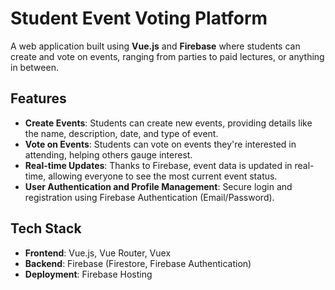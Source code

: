 # Student Event Voting Platform

A web application built using **Vue.js** and **Firebase** where students can create and vote on events, ranging from parties to paid lectures, or anything in between.

## Features

- **Create Events**: Students can create new events, providing details like the name, description, date, and type of event.
- **Vote on Events**: Students can vote on events they're interested in attending, helping others gauge interest.
- **Real-time Updates**: Thanks to Firebase, event data is updated in real-time, allowing everyone to see the most current event status.
- **User Authentication and Profile Management**: Secure login and registration using Firebase Authentication (Email/Password).

## Tech Stack

- **Frontend**: Vue.js, Vue Router, Vuex
- **Backend**: Firebase (Firestore, Firebase Authentication)
- **Deployment**: Firebase Hosting
